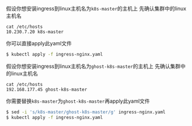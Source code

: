 
假设你想安装ingress到linux主机名为`k8s-master`的主机上
先确认集群中的linux主机名
```
cat /etc/hosts
10.230.7.20 k8s-master
```
你可以直接apply此yaml文件
```bash
$ kubectl apply -f ingress-nginx.yaml
```

假设你想安装ingress到linux主机名为`ghost-k8s-master`的主机上
先确认集群中的linux主机名
```
cat /etc/hosts
192.168.177.45 ghost-k8s-master
```
你需要替换`k8s-master`为`ghost-k8s-master`再apply此yaml文件
```bash
$ sed -i 's/k8s-master/ghost-k8s-master/g' ingress-nginx.yaml
$ kubectl apply -f ingress-nginx.yaml
```

